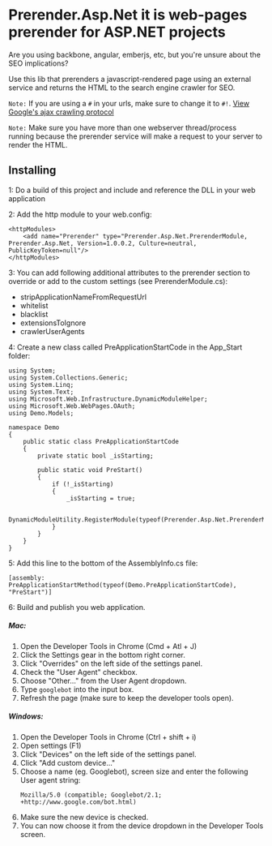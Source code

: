 Prerender.Asp.Net it is web-pages prerender for ASP.NET projects
============================================

Are you using backbone, angular, emberjs, etc, but you're unsure about the SEO implications?

Use this lib that prerenders a javascript-rendered page using an external service and returns the HTML to the search engine crawler for SEO.

`Note:` If you are using a `#` in your urls, make sure to change it to `#!`. [View Google's ajax crawling protocol](https://developers.google.com/webmasters/ajax-crawling/docs/getting-started)

`Note:` Make sure you have more than one webserver thread/process running because the prerender service will make a request to your server to render the HTML.

## Installing

1: Do a build of this project and include and reference the DLL in your web application

2: Add the http module to your web.config:

	<httpModules>
		<add name="Prerender" type="Prerender.Asp.Net.PrerenderModule, Prerender.Asp.Net, Version=1.0.0.2, Culture=neutral, PublicKeyToken=null"/>
	</httpModules>

3: You can add following additional attributes to the prerender section to override or add to the custom settings (see PrerenderModule.cs):

  - stripApplicationNameFromRequestUrl
  - whitelist
  - blacklist
  - extensionsToIgnore
  - crawlerUserAgents

4: Create a new class called PreApplicationStartCode in the App_Start folder:

    using System;
    using System.Collections.Generic;
    using System.Linq;
    using System.Text;
    using Microsoft.Web.Infrastructure.DynamicModuleHelper;
    using Microsoft.Web.WebPages.OAuth;
    using Demo.Models;
    
    namespace Demo
    {
        public static class PreApplicationStartCode
        {
            private static bool _isStarting;
    
            public static void PreStart()
            {
                if (!_isStarting)
                {
                    _isStarting = true;
    
                    DynamicModuleUtility.RegisterModule(typeof(Prerender.Asp.Net.PrerenderModule));
                }
            }
        }
    }

5: Add this line to the bottom of the AssemblyInfo.cs file:
```
[assembly: PreApplicationStartMethod(typeof(Demo.PreApplicationStartCode), "PreStart")]
```

6: Build and publish you web application. 

##### Mac:
  1. Open the Developer Tools in Chrome (Cmd + Atl + J)
  2. Click the Settings gear in the bottom right corner.
  3. Click "Overrides" on the left side of the settings panel.
  4. Check the "User Agent" checkbox.
  6. Choose "Other..." from the User Agent dropdown.
  7. Type `googlebot` into the input box.
  8. Refresh the page (make sure to keep the developer tools open).

##### Windows:
  1. Open the Developer Tools in Chrome (Ctrl + shift + i)
  2. Open settings (F1)
  3. Click "Devices" on the left side of the settings panel.
  4. Click "Add custom device..."
  6. Choose a name (eg. Googlebot), screen size and enter the following User agent string: 
	   ```
       Mozilla/5.0 (compatible; Googlebot/2.1; +http://www.google.com/bot.html)
	   ```
  7. Make sure the new device is checked.
  8. You can now choose it from the device dropdown in the Developer Tools screen.
